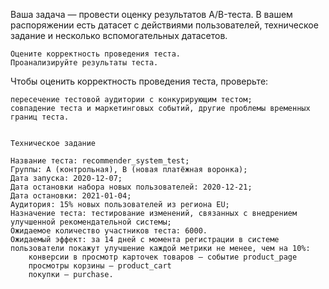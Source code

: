 





Ваша задача — провести оценку результатов A/B-теста. В вашем распоряжении есть датасет с действиями пользователей, техническое задание и несколько вспомогательных датасетов.

    Оцените корректность проведения теста.
    Проанализируйте результаты теста.

Чтобы оценить корректность проведения теста, проверьте:

    пересечение тестовой аудитории с конкурирующим тестом;
    совпадение теста и маркетинговых событий, другие проблемы временных границ теста.
    
    
    Техническое задание

    Название теста: recommender_system_test;
    Группы: А (контрольная), B (новая платёжная воронка);
    Дата запуска: 2020-12-07;
    Дата остановки набора новых пользователей: 2020-12-21;
    Дата остановки: 2021-01-04;
    Аудитория: 15% новых пользователей из региона EU;
    Назначение теста: тестирование изменений, связанных с внедрением улучшенной рекомендательной системы;
    Ожидаемое количество участников теста: 6000.
    Ожидаемый эффект: за 14 дней с момента регистрации в системе пользователи покажут улучшение каждой метрики не менее, чем на 10%:
        конверсии в просмотр карточек товаров — событие product_page
        просмотры корзины — product_cart
        покупки — purchase.
